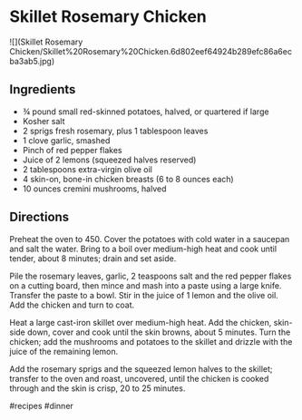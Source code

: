 # Skillet Rosemary Chicken
![](Skillet Rosemary Chicken/Skillet%20Rosemary%20Chicken.6d802eef64924b289efc86a6ecba3ab5.jpg)

## Ingredients
* ¾ pound small red-skinned potatoes, halved, or quartered if large
* Kosher salt
* 2 sprigs fresh rosemary, plus 1 tablespoon leaves
* 1 clove garlic, smashed
* Pinch of red pepper flakes
* Juice of 2 lemons (squeezed halves reserved)
* 2 tablespoons extra-virgin olive oil
* 4 skin-on, bone-in chicken breasts (6 to 8 ounces each)
* 10 ounces cremini mushrooms, halved

## Directions
Preheat the oven to 450. Cover the potatoes with cold water in a saucepan and salt the water. Bring to a boil over medium-high heat and cook until tender, about 8 minutes; drain and set aside.

Pile the rosemary leaves, garlic, 2 teaspoons salt and the red pepper flakes on a cutting board, then mince and mash into a paste using a large knife. Transfer the paste to a bowl. Stir in the juice of 1 lemon and the olive oil. Add the chicken and turn to coat.

Heat a large cast-iron skillet over medium-high heat. Add the chicken, skin-side down, cover and cook until the skin browns, about 5 minutes. Turn the chicken; add the mushrooms and potatoes to the skillet and drizzle with the juice of the remaining lemon.

Add the rosemary sprigs and the squeezed lemon halves to the skillet; transfer to the oven and roast, uncovered, until the chicken is cooked through and the skin is crisp, 20 to 25 minutes.

#recipes #dinner